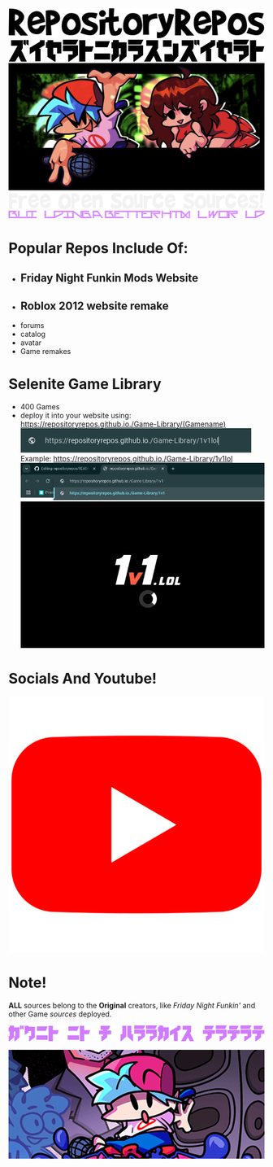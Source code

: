 ![](https://github.com/repositoryrepos/repositoryrepos/blob/main/images/black-repo.png)
![](https://github.com/repositoryrepos/repositoryrepos/blob/main/images/repo.png)
![](https://github.com/repositoryrepos/repositoryrepos/blob/main/images/fnf.jpg)
![](https://github.com/repositoryrepos/repositoryrepos/blob/main/images/white-repo.png)
![](https://github.com/repositoryrepos/repositoryrepos/blob/main/images/quote.png)
# Popular Repos Include Of:
- ## Friday Night Funkin Mods Website
- ## Roblox 2012 website remake
- forums
- catalog
- avatar
- Game remakes
# Selenite Game Library
- 400 Games
- deploy it into your website using:
  https://repositoryrepos.github.io./Game-Library/(Gamename)
  ![](https://github.com/repositoryrepos/repositoryrepos/blob/main/images/web.png)
  Example:
  https://repositoryrepos.github.io./Game-Library/1v1lol
  ![](https://github.com/repositoryrepos/repositoryrepos/blob/main/images/reweb.png)
  ![](https://github.com/repositoryrepos/repositoryrepos/blob/main/images/1v1example.png)
  
# Socials And Youtube!
[![](https://github.com/repositoryrepos/repositoryrepos/blob/main/images/yt.jpeg)](https://youtube.com/@rhap5ody-ynz?si=7339Ekd4DVWQCtix)
# Note!
**ALL** sources belong to the **Original** creators, like *Friday Night Funkin'* and other Game *sources* deployed.



![](https://github.com/repositoryrepos/repositoryrepos/blob/main/images/wow.png)

![](https://github.com/repositoryrepos/repositoryrepos/blob/main/images/BIGGER.png)
